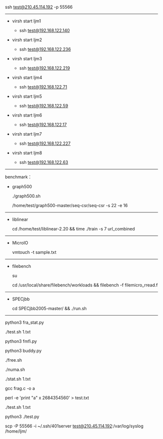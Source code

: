 ssh test@210.45.114.192 -p 55566

---

- virsh start ljm1    
  - ssh test@192.168.122.140 

- virsh start ljm2    
  - ssh test@192.168.122.236

- virsh start ljm3    
  - ssh test@192.168.122.219

- virsh start ljm4    
  - ssh test@192.168.122.71

- virsh start ljm5    
  - ssh test@192.168.122.59

- virsh start ljm6    
  - ssh test@192.168.122.17

- virsh start ljm7    
  - ssh test@192.168.122.227

- virsh start ljm8    
  - ssh test@192.168.122.63

---
benchmark：
- graph500

  ./graph500.sh

  /home/test/graph500-master/seq-csr/seq-csr -s 22 -e 16
---
- liblinear

  cd /home/test/liblinear-2.20 && time ./train -s 7 url_combined
 
 ---
-  MicroIO

   vmtouch -t sample.txt
  
---
- filebench

  su

  cd /usr/local/share/filebench/workloads && filebench -f filemicro_rread.f


---
- SPECjbb

  cd SPECjbb2005-master/ && ./run.sh
  

---

python3 fra_stat.py

./test.sh 1.txt

python3 fmfi.py

python3 buddy.py

./free.sh

./numa.sh

./stat.sh 1.txt

gcc frag.c -o a

perl -e 'print "a" x 2684354560' > test.txt




./test.sh 1.txt

python3 ./test.py

scp -P 55566 -i ~/.ssh/401server test@210.45.114.192:/var/log/syslog /home/ljm/
